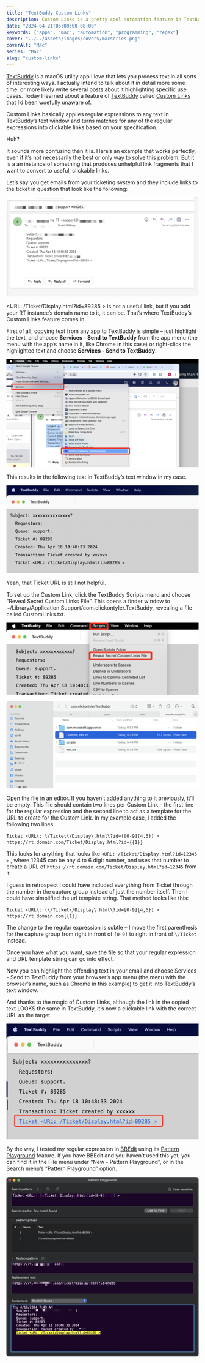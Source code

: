 ```yaml
---
title: "TextBuddy Custom Links"
description: Custom Links is a pretty cool automation feature in TextBuddy for automatically transforming specific text patterns into clickable links.
date: "2024-04-21T05:00:00-08:00"
keywords: ["apps", "mac", "automation", "programming", "regex"]
cover: "../../assets/images/covers/macseries.png"
coverAlt: "Mac"
series: "Mac"
slug: "custom-links"
---
```

[TextBuddy](https://retina.studio/textbuddy/) is a macOS utility app I love that lets you process text in all sorts of interesting ways. I actually intend to talk about it in detail more some time, or more likely write several posts about it highlighting specific use cases. Today I learned about a feature of [TextBuddy](https://retina.studio/textbuddy/) called [Custom Links](https://retina.studio/textbuddy/custom-links/) that I’d been woefully unaware of.

Custom Links basically applies regular expressions to any text in TextBuddy’s text window and turns matches for any of the regular expressions into clickable links based on your specification.

Huh?

It sounds more confusing than it is. Here’s an example that works perfectly, even if it’s not necessarily the best or only way to solve this problem. But it is a an instance of something that produces unhelpful link fragments that I want to convert to useful, clickable links.

Let’s say you get emails from your ticketing system and they include links to the ticket in question that look like the following:

[![TicketEmail](../../assets/images/posts/TicketEmail-12439F99-9561-4F21-8B64-D0B31E98E529.png)](/images/posts/TicketEmail-12439F99-9561-4F21-8B64-D0B31E98E529.jpg)

<URL: /Ticket/Display.html?id=89285 > is not a useful link, but if you add your RT instance’s domain name to it, it can be. That’s where TextBuddy’s Custom Links feature comes in.

First of all, copying text from any app to TextBuddy is simple – just highlight the text, and choose **Services - Send to TextBuddy** from the app menu (the menu with the app’s name in it, like Chrome in this case) or right-click the highlighted text and choose **Services - Send to TextBuddy**.

[![ServicesMenu](../../assets/images/posts/ServicesMenu-5B76A1F3-2461-4D43-A94E-6035434080B8.png)](/images/posts/ServicesMenu-5B76A1F3-2461-4D43-A94E-6035434080B8.jpg)

This results in the following text in TextBuddy’s text window in my case.

[![TextBuddyNoLink](../../assets/images/posts/TextBuddyNoLink-632E04EC-27BD-4E3F-95E4-210436AAA7E7.png)](/images/posts/TextBuddyNoLink-632E04EC-27BD-4E3F-95E4-210436AAA7E7.jpg)

Yeah, that Ticket URL is still not helpful.

To set up the Custom Link, click the TextBuddy Scripts menu and choose “Reveal Secret Custom Links File”. This opens a finder window to ~/Library/Application Support/com.clickontyler.TextBuddy, revealing a file called CustomLinks.txt.

[![CustomLinksFileMenuOption](../../assets/images/posts/CustomLinksFileMenuOption-ABFAAF1E-6B6E-412B-A746-69E5E8BEBE0B.png)](/images/posts/CustomLinksFileMenuOption-ABFAAF1E-6B6E-412B-A746-69E5E8BEBE0B.jpg)

[![CustomLinksTextFile](../../assets/images/posts/CustomLinksTextFile-ABFAAF1E-6B6E-412B-A746-69E5E8BEBE0B.png)](/images/posts/CustomLinksTextFile-ABFAAF1E-6B6E-412B-A746-69E5E8BEBE0B.jpg)

Open the file in an editor. If you haven’t added anything to it previously, it’ll be empty. This file should contain two lines per Custom Link – the first line for the regular expression and the second line to act as a template for the URL to create for the Custom Link. In my example case, I added the following two lines:

```
Ticket <URL\: \/Ticket\/Display\.html\?id=([0-9]{4,6}) >
https://rt.domain.com/Ticket/Display.html?id={{1}}
```

This looks for anything that looks like `<URL: /Ticket/Display.html?id=12345 >` , where 12345 can be any 4 to 6 digit number, and uses that number to create a URL of `https://rt.domain.com/Ticket/Display.html?id=12345` from it.

I guess in retrospect I could have included everything from Ticket through the number in the capture group instead of just the number itself. Then I could have simplified the url template string. That method looks like this:

```
Ticket <URL\: (\/Ticket\/Display\.html\?id=[0-9]{4,6}) >
https://rt.domain.com{{1}}
```

The change to the regular expression is subtle – I move the first parenthesis for the capture group from right in front of `[0-9]` to right in front of `\/Ticket` instead.

Once you have what you want, save the file so that your regular expression and URL template string can go into effect.

Now you can highlight the offending text in your email and choose Services - Send to TextBuddy from your browser’s app menu (the menu with the browser’s name, such as Chrome in this example) to get it into TextBuddy’s text window.

And thanks to the magic of Custom Links, although the link in the copied text LOOKS the same in TextBuddy, it’s now a clickable link with the correct URL as the target.

[![TextBuddyClickableLink](../../assets/images/posts/TextBuddyClickableLink-0BA5F58C-8535-4A2F-85E2-B197B2324490.png)](/images/posts/TextBuddyClickableLink-0BA5F58C-8535-4A2F-85E2-B197B2324490.jpg)

By the way, I tested my regular expression in [BBEdit](https://www.barebones.com/products/bbedit/index.html) using its [Pattern Playground](https://www.barebones.com/support/technotes/PatternPlaygrounds.html) feature. If you have BBEdit and you haven’t used this yet, you can find it in the File menu under “New - Pattern Playground”, or in the Search menu’s “Pattern Playground” option.

[![BBEditPatternPlayground](../../assets/images/posts/BBEditPatternPlayground-528B8A6C-A525-4944-86DB-FBABEC13A3F9.png)](/images/posts/BBEditPatternPlayground-528B8A6C-A525-4944-86DB-FBABEC13A3F9.jpg)
